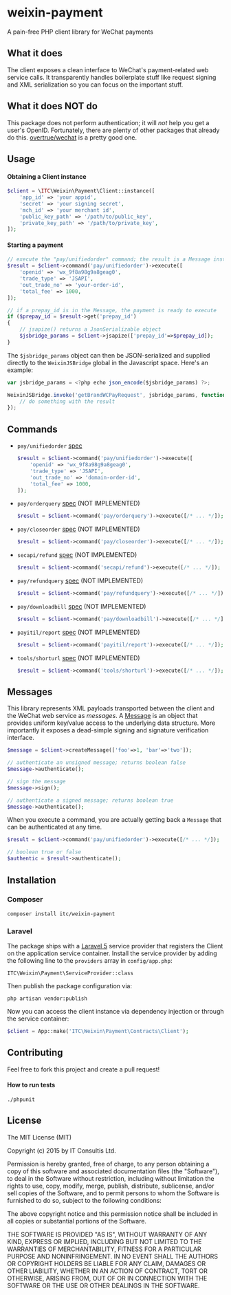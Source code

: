 # weixin-payment

A pain-free PHP client library for WeChat payments

## What it does

The client exposes a clean interface to WeChat's payment-related web service
calls. It transparently handles boilerplate stuff like request signing and XML
serialization so you can focus on the important stuff.

## What it does NOT do

This package does not perform authentication; it will *not* help you get a user's
OpenID. Fortunately, there are plenty of other packages that already do this.
[overtrue/wechat](https://packagist.org/packages/overtrue/wechat) is a pretty good one.


## Usage

#### Obtaining a Client instance

```php
$client = \ITC\Weixin\Payment\Client::instance([
    'app_id' => 'your appid',
    'secret' => 'your signing secret',
    'mch_id' => 'your merchant id',
    'public_key_path' => '/path/to/public_key',
    'private_key_path' => '/path/to/private_key',
]);
```

#### Starting a payment

```php
// execute the "pay/unifiedorder" command; the result is a Message instance
$result = $client->command('pay/unifiedorder')->execute([
    'openid' => 'wx_9f8a98g9a8geag0',
    'trade_type' => 'JSAPI',
    'out_trade_no' => 'your-order-id',
    'total_fee' => 1000,
]);

// if a prepay_id is in the Message, the payment is ready to execute
if ($prepay_id = $result->get('prepay_id')
{
    // jsapize() returns a JsonSerializable object
    $jsbridge_params = $client->jsapize(['prepay_id'=>$prepay_id]);
}
```

The `$jsbridge_params` object can then be JSON-serialized and supplied directly
to the `WeixinJSBridge` global in the Javascript space. Here's an example:

```javascript
var jsbridge_params = <?php echo json_encode($jsbridge_params) ?>;

WeixinJSBridge.invoke('getBrandWCPayRequest', jsbridge_params, function(result) {
    // do something with the result
});
```

## Commands

- `pay/unifiedorder` [spec](https://pay.weixin.qq.com/wiki/doc/api/app.php?chapter=9_1)

    ```php
    $result = $client->command('pay/unifiedorder')->execute([
        'openid' => 'wx_9f8a98g9a8geag0',
        'trade_type' => 'JSAPI',
        'out_trade_no' => 'domain-order-id',
        'total_fee' => 1000,
    ]);
    ```

- `pay/orderquery` [spec](https://pay.weixin.qq.com/wiki/doc/api/app.php?chapter=9_2&index=4) (NOT IMPLEMENTED)

    ```php
    $result = $client->command('pay/orderquery')->execute([/* ... */]);
    ```

- `pay/closeorder` [spec](https://pay.weixin.qq.com/wiki/doc/api/app.php?chapter=9_3&index=5) (NOT IMPLEMENTED)

    ```php
    $result = $client->command('pay/closeorder')->execute([/* ... */]);
    ```

- `secapi/refund` [spec](https://pay.weixin.qq.com/wiki/doc/api/app.php?chapter=9_4&index=6) (NOT IMPLEMENTED)

    ```php
    $result = $client->command('secapi/refund')->execute([/* ... */]);
    ```

- `pay/refundquery` [spec](https://pay.weixin.qq.com/wiki/doc/api/app.php?chapter=9_5&index=7) (NOT IMPLEMENTED)

    ```php
    $result = $client->command('pay/refundquery')->execute([/* ... */]);
    ```

- `pay/downloadbill` [spec](https://pay.weixin.qq.com/wiki/doc/api/app.php?chapter=9_6&index=8) (NOT IMPLEMENTED)

    ```php
    $result = $client->command('pay/downloadbill')->execute([/* ... */]);
    ```

- `payitil/report` [spec](https://pay.weixin.qq.com/wiki/doc/api/app.php?chapter=9_8&index=9) (NOT IMPLEMENTED)

    ```php
    $result = $client->command('payitil/report')->execute([/* ... */]);
    ```

- `tools/shorturl` [spec](https://pay.weixin.qq.com/wiki/doc/api/app.php?chapter=9_9&index=10) (NOT IMPLEMENTED)

    ```php
    $result = $client->command('tools/shorturl')->execute([/* ... */]);
    ```

## Messages

This library represents XML payloads transported between the client and the
WeChat web service as *messages*. A [Message](https://github.com/itconsultis/weixin-payment/blob/master/src/ITC/Weixin/Payment/Contracts/Message.php)
is an object that provides uniform key/value access to the underlying data structure.
More importantly it exposes a dead-simple signing and signature verification interface.

```php
$message = $client->createMessage(['foo'=>1, 'bar'=>'two']);

// authenticate an unsigned message; returns boolean false
$message->authenticate(); 

// sign the message
$message->sign();

// authenticate a signed message; returns boolean true
$message->authenticate();
```

When you execute a command, you are actually getting back a `Message` that
can be authenticated at any time.

```php
$result = $client->command('pay/unifiedorder')->execute([/* ... */]);

// boolean true or false
$authentic = $result->authenticate();
```

## Installation

### Composer

    composer install itc/weixin-payment

### Laravel

The package ships with a [Laravel 5](http://laravel.com) service provider that
registers the Client on the application service container. Install the service
provider by adding the following line to the `providers`
array in `config/app.php`:

    ITC\Weixin\Payment\ServiceProvider::class

Then publish the package configuration via:

    php artisan vendor:publish

Now you can access the client instance via dependency injection or through the
service container:

```php
$client = App::make('ITC\Weixin\Payment\Contracts\Client');
```

## Contributing

Feel free to fork this project and create a pull request!

#### How to run tests

    ./phpunit

## License

The MIT License (MIT)

Copyright (c) 2015 by IT Consultis Ltd.

Permission is hereby granted, free of charge, to any person obtaining a copy
of this software and associated documentation files (the "Software"), to deal
in the Software without restriction, including without limitation the rights
to use, copy, modify, merge, publish, distribute, sublicense, and/or sell
copies of the Software, and to permit persons to whom the Software is
furnished to do so, subject to the following conditions:

The above copyright notice and this permission notice shall be included in
all copies or substantial portions of the Software.

THE SOFTWARE IS PROVIDED "AS IS", WITHOUT WARRANTY OF ANY KIND, EXPRESS OR
IMPLIED, INCLUDING BUT NOT LIMITED TO THE WARRANTIES OF MERCHANTABILITY,
FITNESS FOR A PARTICULAR PURPOSE AND NONINFRINGEMENT. IN NO EVENT SHALL THE
AUTHORS OR COPYRIGHT HOLDERS BE LIABLE FOR ANY CLAIM, DAMAGES OR OTHER
LIABILITY, WHETHER IN AN ACTION OF CONTRACT, TORT OR OTHERWISE, ARISING FROM,
OUT OF OR IN CONNECTION WITH THE SOFTWARE OR THE USE OR OTHER DEALINGS IN
THE SOFTWARE.
